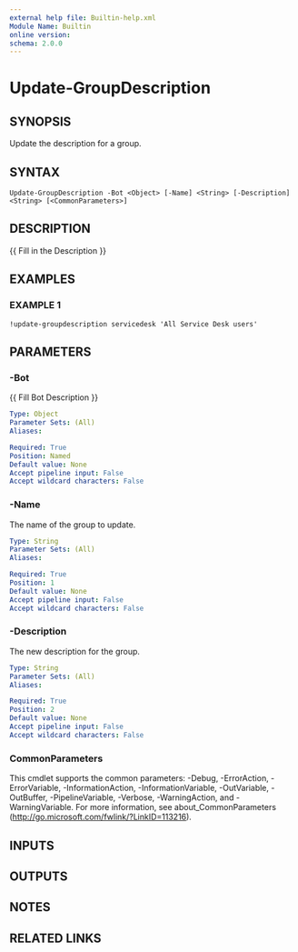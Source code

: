 ```yaml
---
external help file: Builtin-help.xml
Module Name: Builtin
online version:
schema: 2.0.0
---
```


# Update-GroupDescription

## SYNOPSIS
Update the description for a group.

## SYNTAX

```
Update-GroupDescription -Bot <Object> [-Name] <String> [-Description] <String> [<CommonParameters>]
```

## DESCRIPTION
{{ Fill in the Description }}

## EXAMPLES

### EXAMPLE 1
```
!update-groupdescription servicedesk 'All Service Desk users'
```

## PARAMETERS

### -Bot
{{ Fill Bot Description }}

```yaml
Type: Object
Parameter Sets: (All)
Aliases:

Required: True
Position: Named
Default value: None
Accept pipeline input: False
Accept wildcard characters: False
```

### -Name
The name of the group to update.

```yaml
Type: String
Parameter Sets: (All)
Aliases:

Required: True
Position: 1
Default value: None
Accept pipeline input: False
Accept wildcard characters: False
```

### -Description
The new description for the group.

```yaml
Type: String
Parameter Sets: (All)
Aliases:

Required: True
Position: 2
Default value: None
Accept pipeline input: False
Accept wildcard characters: False
```

### CommonParameters
This cmdlet supports the common parameters: -Debug, -ErrorAction, -ErrorVariable, -InformationAction, -InformationVariable, -OutVariable, -OutBuffer, -PipelineVariable, -Verbose, -WarningAction, and -WarningVariable. For more information, see about_CommonParameters (http://go.microsoft.com/fwlink/?LinkID=113216).

## INPUTS

## OUTPUTS

## NOTES

## RELATED LINKS

